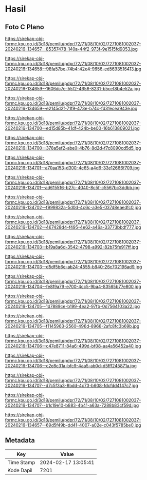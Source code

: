 # Hasil

## Foto C Plano

https://sirekap-obj-formc.kpu.go.id/3d18/pemilu/pdpr/72/71/08/10/02/7271081002037-20240216-134657--85357478-140a-44f2-973f-9e1515fd9053.jpg

https://sirekap-obj-formc.kpu.go.id/3d18/pemilu/pdpr/72/71/08/10/02/7271081002037-20240216-134658--98fa57be-74b4-42e4-9656-ed5693516413.jpg

https://sirekap-obj-formc.kpu.go.id/3d18/pemilu/pdpr/72/71/08/10/02/7271081002037-20240216-134659--1606dc7e-55f2-4658-8231-b5cef8b4e52a.jpg

https://sirekap-obj-formc.kpu.go.id/3d18/pemilu/pdpr/72/71/08/10/02/7271081002037-20240216-134659--e2145d2f-71f9-473e-b74c-fd31ecea943e.jpg

https://sirekap-obj-formc.kpu.go.id/3d18/pemilu/pdpr/72/71/08/10/02/7271081002037-20240216-134700--ed15d85b-41df-424b-be00-16b613809021.jpg

https://sirekap-obj-formc.kpu.go.id/3d18/pemilu/pdpr/72/71/08/10/02/7271081002037-20240216-134700--378a5ef2-abe0-4b76-8d2d-f7c8090cd5d5.jpg

https://sirekap-obj-formc.kpu.go.id/3d18/pemilu/pdpr/72/71/08/10/02/7271081002037-20240216-134701--a70aa153-d300-4c65-a4d6-33e12666f709.jpg

https://sirekap-obj-formc.kpu.go.id/3d18/pemilu/pdpr/72/71/08/10/02/7271081002037-20240216-134701--ad615516-b27c-4040-8c5f-c5567bc3ddbb.jpg

https://sirekap-obj-formc.kpu.go.id/3d18/pemilu/pdpr/72/71/08/10/02/7271081002037-20240216-134702--f999832a-5d0d-4c6c-a3e5-037d8eaedfc0.jpg

https://sirekap-obj-formc.kpu.go.id/3d18/pemilu/pdpr/72/71/08/10/02/7271081002037-20240216-134702--467428d4-f495-4e62-a46a-33773bbdf777.jpg

https://sirekap-obj-formc.kpu.go.id/3d18/pemilu/pdpr/72/71/08/10/02/7271081002037-20240216-134703--b19a8a6d-3542-4798-a992-82b75fe917ff.jpg

https://sirekap-obj-formc.kpu.go.id/3d18/pemilu/pdpr/72/71/08/10/02/7271081002037-20240216-134703--d5df5b6e-ab24-4555-b840-26c702196ad9.jpg

https://sirekap-obj-formc.kpu.go.id/3d18/pemilu/pdpr/72/71/08/10/02/7271081002037-20240216-134704--fe8f9a79-e700-4cc5-9ba4-83565b77e800.jpg

https://sirekap-obj-formc.kpu.go.id/3d18/pemilu/pdpr/72/71/08/10/02/7271081002037-20240216-134705--1d7889ce-b199-4ea2-97fb-0d7564103a22.jpg

https://sirekap-obj-formc.kpu.go.id/3d18/pemilu/pdpr/72/71/08/10/02/7271081002037-20240216-134705--f1145963-2560-496d-8968-2afc8fc3b69b.jpg

https://sirekap-obj-formc.kpu.go.id/3d18/pemilu/pdpr/72/71/08/10/02/7271081002037-20240216-134706--c47e8711-84a6-499d-bf08-aa4a56452a40.jpg

https://sirekap-obj-formc.kpu.go.id/3d18/pemilu/pdpr/72/71/08/10/02/7271081002037-20240216-134706--c2e8c31a-bfc9-4aa5-ab0d-d5fff245871a.jpg

https://sirekap-obj-formc.kpu.go.id/3d18/pemilu/pdpr/72/71/08/10/02/7271081002037-20240216-134707--d7c5f3a3-8bdd-4c73-b608-fdcfdd4147c7.jpg

https://sirekap-obj-formc.kpu.go.id/3d18/pemilu/pdpr/72/71/08/10/02/7271081002037-20240216-134707--b1c19e10-b883-4b41-a63a-7288b83cf59d.jpg

https://sirekap-obj-formc.kpu.go.id/3d18/pemilu/pdpr/72/71/08/10/02/7271081002037-20240216-134657--69d5f49b-dd41-4007-a02e-c043f5785be0.jpg


## Metadata

| Key        | Value               |
| ---------- | ------------------- |
| Time Stamp | 2024-02-17 13:05:41 |
| Kode Dapil | 7201                |




